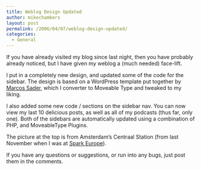```yaml
---
title: Weblog Design Updated
author: mikechambers
layout: post
permalink: /2006/04/07/weblog-design-updated/
categories:
  - General
---
```



If you have already visited my blog since last night, then you have probably already noticed, but I have given my weblog a (much needed) face-lift.

I put in a completely new design, and updated some of the code for the sidebar. The design is based on a WordPress template put together by [Marcos Sader][1], which I converter to Moveable Type and tweaked to my liking.  
<!--more-->

  
I also added some new code / sections on the sidebar nav. You can now view my last 10 delicious posts, as well as all of my podcasts (thus far, only one). Both of the sidebars are automatically updated using a combination of PHP, and MoveableType Plugins.

The picture at the top is from Amsterdam&#8217;s Centraal Station (from last November when I was at [Spark Europe][2]).

If you have any questions or suggestions, or run into any bugs, just post them in the comments.

 [1]: http://marcoss.com.ar/
 [2]: http://www.sparkeurope.com/